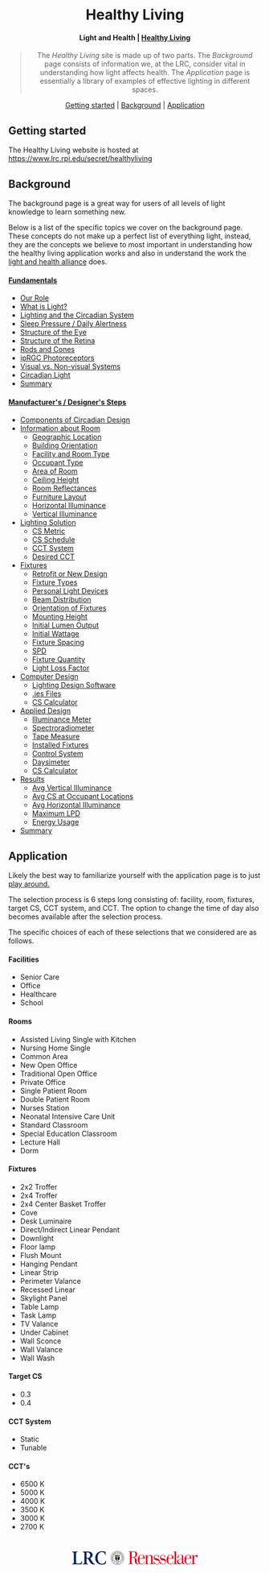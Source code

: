 <h1 align="center">
  Healthy Living
</h1>

<h4 align="center">Light and Health | <a href="https://www.lrc.rpi.edu/secret/healthyliving">Healthy Living</a></h4>


<blockquote align="center">
  The <em>Healthy Living</em> site is made up of two parts. The <i>Background</i> page consists of information we, at the LRC, consider vital in understanding how light affects health. The <i>Application</i> page is essentially a library of examples of effective lighting in different spaces.  
</blockquote>

<p align="center">
  <a href="#getting-started">Getting started</a>&nbsp;|&nbsp;<a href="#Background">Background</a>&nbsp;|&nbsp;<a href="#Application">Application</a>
</p>

## Getting started
The Healthy Living website is hosted at https://www.lrc.rpi.edu/secret/healthyliving

## Background
The background page is a great way for users of all levels of light knowledge to learn something new.
<br/>

Below is a list of the specific topics we cover on the background page. These concepts do not make up a perfect list of everything light, instead, they are the concepts we believe to most important in understanding how the healthy living application works and also in understand the work the <a href="https://www.lrc.rpi.edu/programs/lightHealth/alliance.asp">light and health alliance</a> does.

#### <a href="https://www.lrc.rpi.edu/healthyliving/secret/#section-ourRole">Fundamentals<a/>
* <a href="https://www.lrc.rpi.edu/healthyliving/secret/#section-ourRole">Our Role</a>
* <a href="https://www.lrc.rpi.edu/healthyliving/secret/#section-whatIsLight">What is Light?</a>
* <a href="https://www.lrc.rpi.edu/healthyliving/secret/#section-lightingAndTheCircadianSystem">Lighting and the Circadian System</a>
* <a href="https://www.lrc.rpi.edu/healthyliving/secret/#section-sleepPressureAndDailyAlertness">Sleep Pressure / Daily Alertness</a>
* <a href="https://www.lrc.rpi.edu/healthyliving/secret/#section-structureOfTheEye">Structure of the Eye</a>
* <a href="https://www.lrc.rpi.edu/healthyliving/secret/#section-structureOfTheRetina">Structure of the Retina</a>
* <a href="https://www.lrc.rpi.edu/healthyliving/secret/#section-rodsAndCones">Rods and Cones</a>
* <a href="https://www.lrc.rpi.edu/healthyliving/secret/#section-ipGRC">ipRGC Photoreceptors</a>
* <a href="https://www.lrc.rpi.edu/healthyliving/secret/#section-visualVsNonVisualSystems">Visual vs. Non-visual Systems</a>
* <a href="https://www.lrc.rpi.edu/healthyliving/secret/#section-whatIsCircadianLighting">Circadian Light</a>
* <a href="https://www.lrc.rpi.edu/healthyliving/secret/#section-summary">Summary</a>

#### <a href="">Manufacturer's / Designer's Steps</a>
* <a href="https://www.lrc.rpi.edu/healthyliving/secret/#section-componentsOfCircadianDesign">Components of Circadian Design</a>
* <a href="https://www.lrc.rpi.edu/healthyliving/secret/#section-informationAboutRoom">Information about Room</a>
  * <a href="https://www.lrc.rpi.edu/healthyliving/secret/#subsection-geographicLocation">Geographic Location</a>
  * <a href="https://www.lrc.rpi.edu/healthyliving/secret/#subsection-buildingOrientation">Building Orientation</a>
  * <a href="https://www.lrc.rpi.edu/healthyliving/secret/#subsection-facilityAndRoomType">Facility and Room Type</a>
  * <a href="https://www.lrc.rpi.edu/healthyliving/secret/#subsection-occupantType">Occupant Type</a>
  * <a href="https://www.lrc.rpi.edu/healthyliving/secret/#subsection-areaOfRoom">Area of Room</a>
  * <a href="https://www.lrc.rpi.edu/healthyliving/secret/#subsection-ceilingHeight">Ceiling Height</a>
  * <a href="https://www.lrc.rpi.edu/healthyliving/secret/#subsection-roomReflectances">Room Reflectances</a>
  * <a href="https://www.lrc.rpi.edu/healthyliving/secret/#subsection-furnitureLayout">Furniture Layout</a>
  * <a href="https://www.lrc.rpi.edu/healthyliving/secret/#subsection-horizontalIlluminance">Horizontal Illuminance</a>
  * <a href="https://www.lrc.rpi.edu/healthyliving/secret/#subsection-verticalIlluminance">Vertical Illuminance</a>
* <a href="https://www.lrc.rpi.edu/healthyliving/secret/#section-lightingSolution">Lighting Solution</a>
  * <a href="https://www.lrc.rpi.edu/healthyliving/secret/#subsection-csMetric">CS Metric</a>
  * <a href="https://www.lrc.rpi.edu/healthyliving/secret/#subsection-csSchedule">CS Schedule</a>
  * <a href="https://www.lrc.rpi.edu/healthyliving/secret/#subsection-cctSystem">CCT System</a>
  * <a href="https://www.lrc.rpi.edu/healthyliving/secret/#subsection-desiredCCT">Desired CCT</a>
* <a href="https://www.lrc.rpi.edu/healthyliving/secret/#section-fixtures">Fixtures</a>
  * <a href="https://www.lrc.rpi.edu/healthyliving/secret/#subsection-retrofitOrNewDesign">Retrofit or New Design</a>
  * <a href="https://www.lrc.rpi.edu/healthyliving/secret/#subsection-fixtureTypes">Fixture Types</a>
  * <a href="https://www.lrc.rpi.edu/healthyliving/secret/#subsection-personalLightDevices">Personal Light Devices</a>
  * <a href="https://www.lrc.rpi.edu/healthyliving/secret/#subsection-beamDistribution">Beam Distribution</a>
  * <a href="https://www.lrc.rpi.edu/healthyliving/secret/#subsection-orientationOfFixtures">Orientation of Fixtures</a>
  * <a href="https://www.lrc.rpi.edu/healthyliving/secret/#subsection-mountingHeight">Mounting Height</a>
  * <a href="https://www.lrc.rpi.edu/healthyliving/secret/#subsection-initialLumenOutput">Initial Lumen Output</a>
  * <a href="https://www.lrc.rpi.edu/healthyliving/secret/#subsection-initialWattage">Initial Wattage</a>
  * <a href="https://www.lrc.rpi.edu/healthyliving/secret/#subsection-fixtureSpacing">Fixture Spacing</a>
  * <a href="https://www.lrc.rpi.edu/healthyliving/secret/#subsection-spd">SPD</a>
  * <a href="https://www.lrc.rpi.edu/healthyliving/secret/#subsection-fixtureQuantity">Fixture Quantity</a>
  * <a href="https://www.lrc.rpi.edu/healthyliving/secret/#subsection-lightLossFactors">Light Loss Factor</a>
* <a href="https://www.lrc.rpi.edu/healthyliving/secret/#section-computerDesign">Computer Design</a>
  * <a href="https://www.lrc.rpi.edu/healthyliving/secret/#subsection-lightingDesignSoftware">Lighting Design Software</a>
  * <a href="https://www.lrc.rpi.edu/healthyliving/secret/#subsection-iesFiles">.ies Files</a>
  * <a href="https://www.lrc.rpi.edu/healthyliving/secret/#subsection-csCalculator1">CS Calculator</a>
* <a href="https://www.lrc.rpi.edu/healthyliving/secret/#section-appliedDesign">Applied Design</a>
  * <a href="https://www.lrc.rpi.edu/healthyliving/secret/#subsection-illuminanceMeter">Illuminance Meter</a>
  * <a href="https://www.lrc.rpi.edu/healthyliving/secret/#subsection-spectroradiometer">Spectroradiometer</a>
  * <a href="https://www.lrc.rpi.edu/healthyliving/secret/#subsection-tapeMeasure">Tape Measure</a>
  * <a href="https://www.lrc.rpi.edu/healthyliving/secret/#subsection-installedFixtures">Installed Fixtures</a>
  * <a href="https://www.lrc.rpi.edu/healthyliving/secret/#subsection-controlSystem">Control System</a>
  * <a href="https://www.lrc.rpi.edu/healthyliving/secret/#subsection-daysimeter">Daysimeter</a>
  * <a href="">CS Calculator</a>
* <a href="">Results</a>
  * <a href="">Avg Vertical Illuminance</a>
  * <a href="">Avg CS at Occupant Locations</a>
  * <a href="">Avg Horizontal Illuminance</a>
  * <a href="">Maximum LPD</a>
  * <a href="">Energy Usage</a>
* <a href="">Summary</a>




## Application
Likely the best way to familiarize yourself with the application page is to just <a href="https://www.lrc.rpi.edu/secret/healthyliving/application.html">play around.</a>

The selection process is 6 steps long consisting of: facility, room, fixtures, target CS, CCT system, and CCT. The option to change the time of day also becomes available after the selection process.
<br/>

The specific choices of each of these selections that we considered are as follows.

#### Facilities
* Senior Care
* Office
* Healthcare
* School

#### Rooms
* Assisted Living Single with Kitchen
* Nursing Home Single
* Common Area
* New Open Office
* Traditional Open Office
* Private Office
* Single Patient Room
* Double Patient Room
* Nurses Station
* Neonatal Intensive Care Unit
* Standard Classroom
* Special Education Classroom
* Lecture Hall
* Dorm

#### Fixtures
* 2x2 Troffer
* 2x4 Troffer
* 2x4 Center Basket Troffer
* Cove
* Desk Luminaire
* Direct/Indirect Linear Pendant
* Downlight
* Floor lamp
* Flush Mount
* Hanging Pendant
* Linear Strip
* Perimeter Valance
* Recessed Linear
* Skylight Panel
* Table Lamp
* Task Lamp
* TV Valance
* Under Cabinet
* Wall Sconce
* Wall Valance
* Wall Wash


#### Target CS
* 0.3
* 0.4

#### CCT System
* Static
* Tunable

#### CCT's
* 6500 K
* 5000 K
* 4000 K
* 3500 K
* 3000 K
* 2700 K

<h1 align="center">
  <a href="https://www.lrc.rpi.edu/secret/healthyliving"><img src="lrc rpi.png" width="250"/></a>
</h1>
